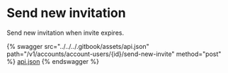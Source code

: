 # Send new invitation

Send new invitation when invite expires.

{% swagger src="../../../.gitbook/assets/api.json" path="/v1/accounts/account-users/{id}/send-new-invite" method="post" %}
[api.json](../../../.gitbook/assets/api.json)
{% endswagger %}
